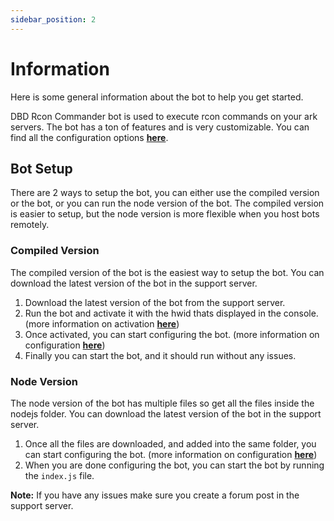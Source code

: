 ```yaml
---
sidebar_position: 2
---
```


# Information

Here is some general information about the bot to help you get started.

DBD Rcon Commander bot is used to execute rcon commands on your ark servers. The bot has a ton of features and is very customizable. You can find all the configuration options [**here**](/docs/arkrconcommander/configuration).

## Bot Setup

There are 2 ways to setup the bot, you can either use the compiled version or the bot, or you can run the node version of the bot. The compiled version is easier to setup, but the node version is more flexible when you host bots remotely.

### Compiled Version

The compiled version of the bot is the easiest way to setup the bot. You can download the latest version of the bot in the support server.

1. Download the latest version of the bot from the support server.
2. Run the bot and activate it with the hwid thats displayed in the console. (more information on activation [**here**](/docs/activations))
3. Once activated, you can start configuring the bot. (more information on configuration [**here**](/docs/playercounter/configuration))
4. Finally you can start the bot, and it should run without any issues.

### Node Version

The node version of the bot has multiple files so get all the files inside the nodejs folder. You can download the latest version of the bot in the support server.

1. Once all the files are downloaded, and added into the same folder, you can start configuring the bot. (more information on configuration [**here**](/docs/playercounter/configuration))
2. When you are done configuring the bot, you can start the bot by running the `index.js` file.

**Note:** If you have any issues make sure you create a forum post in the support server.

